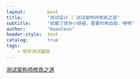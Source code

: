 ```yaml
---
layout:        post
title:         "测试设计 | 测试架构师修炼之道"
subtitle:      "收藏了很多小链接，需要时再自取，嘿嘿"
author:        "Haauleon"
header-style:  text
catalog:       true
tags:
    - 软件测试基础
---
```


[测试架构师修炼之道](https://www.jianshu.com/p/9ec2cb022b29)